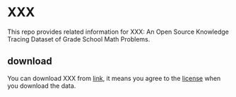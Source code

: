 # XXX
This repo provides related information for XXX: An Open Source Knowledge Tracing Dataset of Grade School Math Problems.

## download
You can download XXX from [link](xxx), it means you agree to the [license]() when you download the data.
